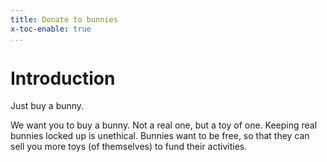 ```yaml
---
title: Donate to bunnies
x-toc-enable: true
...
```


Introduction
============

Just buy a bunny.

We want you to buy a bunny. Not a real one, but a toy of one. Keeping real
bunnies locked up is unethical. Bunnies want to be free, so that they can
sell you more toys (of themselves) to fund their activities.
